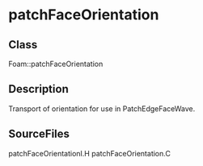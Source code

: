 # patchFaceOrientation 
## Class
Foam::patchFaceOrientation

## Description
Transport of orientation for use in PatchEdgeFaceWave.

## SourceFiles
patchFaceOrientationI.H
patchFaceOrientation.C

